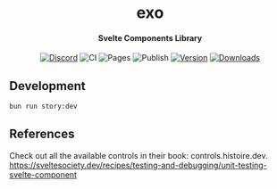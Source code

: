 <div>
  <h1 align="center">exo</h1>
  <h4 align="center">
    Svelte Components Library
  </h4>
</div>

<div align="center">

[![Discord](https://img.shields.io/discord/1011702194925490186?color=blue&label=discord&logo=discord)](https://discord.gg/yde6mcgs2C)
![CI](https://github.com/whizzes/exo/workflows/ci/badge.svg)
![Pages](https://github.com/whizzes/exo/workflows/pages/badge.svg)
![Publish](https://github.com/whizzes/exo/workflows/publish/badge.svg)
[![Version](https://img.shields.io/npm/v/@whizzes/exo.svg?style=flat)](https://www.npmjs.com/package/@whizzes/exo)
[![Downloads](https://img.shields.io/npm/dm/@whizzes/exo.svg?style=flat)](https://www.npmjs.com/package/@whizzes/exo)

</div>

## Development

```bash
bun run story:dev
```

## References

Check out all the available controls in their book: controls.histoire.dev.
https://sveltesociety.dev/recipes/testing-and-debugging/unit-testing-svelte-component